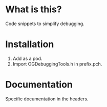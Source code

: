# What is this?

Code snippets to simplify debugging.

# Installation

1. Add as a pod.
2. Import OGDebuggingTools.h in prefix.pch.

# Documentation

Specific documentation in the headers.
